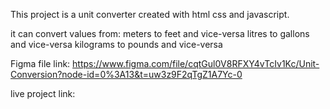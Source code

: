 This project is a unit converter created with 
html
css
and javascript.


it can convert values from:
meters to feet and vice-versa
litres to gallons and vice-versa
kilograms to pounds and vice-versa



Figma file link: https://www.figma.com/file/cqtGul0V8RFXY4vTcIv1Kc/Unit-Conversion?node-id=0%3A13&t=uw3z9F2qTgZ1A7Yc-0

live project link: 

